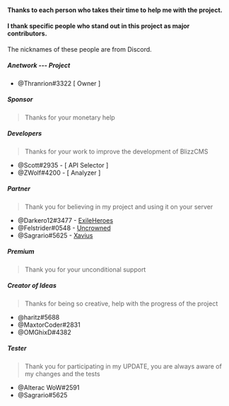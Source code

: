 #### Thanks to each person who takes their time to help me with the project.
#### I thank specific people who stand out in this project as major contributors.


The nicknames of these people are from Discord.

##### Anetwork --- Project
* @Thranrion#3322 [ Owner ]

##### Sponsor
> Thanks for your monetary help


##### Developers
> Thanks for your work to improve the development of BlizzCMS

* @Scott#2935 - [ API Selector ]
* @ZWolf#4200 - [ Analyzer ]


##### Partner
> Thank you for believing in my project and using it on your server

* @Darkero12#3477 - [ExileHeroes](http://exileheroes.com/)
* @Felstrider#0548 - [Uncrowned](http://uncrowned.servegame.com/)
* @Sagrario#5625 - [Xavius](http://xavius.ru/)


##### Premium
> Thank you for your unconditional support

##### Creator of Ideas
> Thanks for being so creative, help with the progress of the project

* @haritz#5688
* @MaxtorCoder#2831
* @OMGhixD#4382


##### Tester
> Thank you for participating in my UPDATE, you are always aware of my changes and the tests

* @Alterac WoW#2591
* @Sagrario#5625
